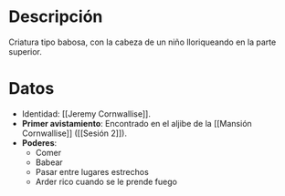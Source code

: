 # Descripción
Criatura tipo babosa, con la cabeza de un niño lloriqueando en la parte superior.
# Datos
- Identidad: [[Jeremy Cornwallise]].
- **Primer avistamiento**: Encontrado en el aljibe de la [[Mansión Cornwallise]] ([[Sesión 2]]).
- **Poderes**:
	- Comer
	- Babear
	- Pasar entre lugares estrechos
	- Arder rico cuando se le prende fuego